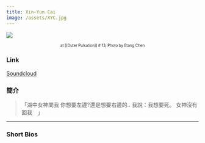 ```yaml
---
title: Xin-Yun Cai
image: /assets/XYC.jpg
---
```


![]({{page.image}})
<p align="center" style="font-size: 0.7em"> at [[Outer Pulsation]] # 13, Photo by Etang Chen </p>

### Link
[Soundcloud](https://soundcloud.com/xin-yun-cai)


### 簡介
>「湖中女神問我 
>你想要左邊?還是想要右邊的..
>我說：我想要死。
>女神沒有回我　」

---
### Short Bios
